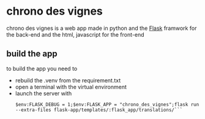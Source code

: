 # chrono des vignes
chrono des vignes is a web app made in python and the [Flask](https://pypi.org/project/Flask/) framwork for the back-end and the html, javascript for the front-end

## build the app
to build the app you need to 
- rebuild the .venv from the requirement.txt
- open a terminal with the virtual environment
- launch the server with
    ```shell
    $env:FLASK_DEBUG = 1;$env:FLASK_APP = "chrono_des_vignes";flask run --extra-files flask-app/templates/:flask_app/translations/```